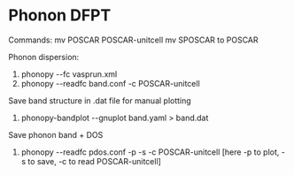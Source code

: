 # Phonon DFPT

Commands: mv POSCAR POSCAR-unitcell
mv SPOSCAR to POSCAR

Phonon dispersion:
1. phonopy --fc vasprun.xml
2. phonopy --readfc band.conf -c POSCAR-unitcell

Save band structure in .dat file for manual plotting
1. phonopy-bandplot --gnuplot band.yaml > band.dat

Save phonon band + DOS
1. phonopy --readfc pdos.conf -p -s -c POSCAR-unitcell [here -p to plot, -s to save, -c to read POSCAR-unitcell]


